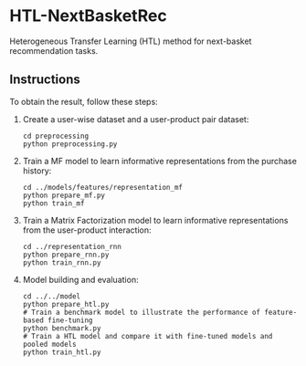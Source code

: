 # HTL-NextBasketRec
Heterogeneous Transfer Learning (HTL) method for next-basket recommendation tasks.

## Instructions
To obtain the result, follow these steps:

1. Create a user-wise dataset and a user-product pair dataset:
    ```shell
    cd preprocessing
    python preprocessing.py
    ```

2. Train a MF model to learn informative representations from the purchase history:
    ```shell
    cd ../models/features/representation_mf
    python prepare_mf.py
    python train_mf
    ```

3. Train a Matrix Factorization model to learn informative representations from the user-product interaction:
    ```shell
    cd ../representation_rnn
    python prepare_rnn.py
    python train_rnn.py
    ```

4. Model building and evaluation:
    ```shell
    cd ../../model
    python prepare_htl.py
    # Train a benchmark model to illustrate the performance of feature-based fine-tuning
    python benchmark.py
    # Train a HTL model and compare it with fine-tuned models and pooled models
    python train_htl.py
    ```
